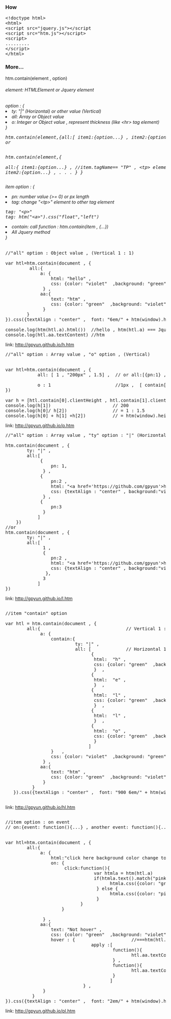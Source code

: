 ﻿<h3> How </h3>
 <pre>
&lt;!doctype html&gt;
&lt;html&gt;
&lt;script src="jquery.js"&gt;&lt;/script
&lt;script src="htm.js"&gt;&lt;/script&gt;
&lt;script&gt;
.........
&lt;/script&gt;
&lt;/html&gt;
</pre>
<h3>More...</h3>
htm.contain(element , option)

<h6>element: HTMLElement or Jquery element</h6>
<h6>option : {
<li>            ty: "|" (Horizontal) or other value (Vertical) </li>
<li>           all:  Array or Object value</li>
<li>             o: Integer or Object value , represent thickness (like &lt;hr&gt; tag element) </li>   
            }
<pre>
htm.contain(element,{all:[ item1:{option...} , item2:{option...} , ...]})                        
or   
                 
htm.contain(element,{                         
                     all:{
                         item1:{option...} ,     //item.tagName== "TP" , &lt;tp&gt; element
                         item2:{option...} ,
                         .
                         .
                         .
                       }
                    }
</pre>
item option : { 
<li>pn: number value (>= 0) or px length</li>
<li>tag: change "&lt;tp&gt;" element to other tag element</li>
<pre>
tag: "&lt;p&gt;"
tag: htm("&lt;a&gt;").css("float","left")
</pre> 
<li>contain: call function : htm.contain(item , {...})</li>
<li> All Jquery method </li> } </h6>


<pre>
//"all" option : Object value , (Vertical 1 : 1)

var htl=htm.contain(document , {
         all:{
             a: {
                 html: "hello" ,
                 css: {color: "violet"  ,background: "green"}
              } ,
             aa:{
                 text: "htm" ,
                 css: {color: "green"  ,background: "violet"}
              }
        }
}).css({textAlign : "center" ,  font: "6em/" + htm(window).height()/2 + "px htm"})

console.log(htm(htl.a).html())  //hello , htm(htl.a) === Jquery(htl.a)
console.log(htl.aa.textContent) //htm
</pre>
link:  <a href= "h.htm"> http://gpyun.github.io/h.htm </a>
<pre>
//"all" option : Array value , "o" option , (Vertical)


var htl=htm.contain(document , {
            all: [ 1 , "200px" , 1.5] ,  // or all:[{pn:1} , {pn:"200px"} , {pn:1.5}]
            
            o : 1                        //1px ,  [ contain[0] , "o" Object , contain[1] , "o" Object , contain[2]]
})

var h = [htl.contain[0].clientHeight , htl.contain[1].clientHeight , htl.contain[2].clientHeight ]
console.log(h[1])                       // 200
console.log(h[0]/ h[2])                 // = 1 : 1.5
console.log(h[0] + h[1] +h[2])          // = htm(window).height() - 2px  , two "o" Object : total 2px
</pre>
link:  <a href= "p.htm"> http://gpyun.github.io/p.htm </a>

<pre>
//"all" option : Array value , "ty" option : "|" (Horizontal 1 : 2 : 3)

htm.contain(document , {
        ty: "|" , 
        all:[
             {
                 pn: 1,
              } ,
             {
                 pn:2 ,
                 html: "&lt;a href='https://github.com/gpyun'&gt;https://github.com/gpyun&lt;/a&gt;" ,
                 css: {textAlign : "center" , background:"violet" , lineHeight : htm(window).height() + "px"}
              } ,
             {
                 pn:3
              }
            ]
    })
//or
htm.contain(document , {
        ty: "|" , 
        all:[
              1 ,
              {
                 pn:2 ,
                 html: "&lt;a href='https://github.com/gpyun'&gt;https://github.com/gpyun&lt;/a&gt;" ,
                 css: {textAlign : "center" , background:"violet" , lineHeight : htm(window).height() + "px"}
               },
              3
            ]
})
</pre>
link:  <a href= "l.htm"> http://gpyun.github.io/l.htm </a>
<pre>
 
//item "contain" option 

var htl = htm.contain(document , {
        all:{                                // Vertical 1 : 1
             a: {
                 contain:{
                          ty: "|" ,
                          all: [             // Horizontal 1 : 1 : 1 : 1 : 1         
                                {
                                 html:  "h" ,
                                 css: {color: "green"  ,background: "lightgreen"}
                                 }  ,
                                {
                                 html:  "e" ,
                                 }  ,
                                {
                                 html:  "l" ,
                                 css: {color: "green"  ,background: "lightgreen"}
                                 }  ,
                                {
                                 html:  "l" ,
                                 }  ,
                                {
                                 html:  "o" ,
                                 css: {color: "green"  ,background: "lightgreen"}
                                 }
                               ]
                 }   ,
                 css: {color: "violet"  ,background: "green"}
              } ,
             aa:{
                 text: "htm" ,
                 css: {color: "green"  ,background: "violet"}
              }
          }
   }).css({textAlign : "center" ,  font: "900 6em/" + htm(window).height()/2 + "px htm"})

</pre>
link:  <a href= "hl.htm"> http://gpyun.github.io/hl.htm </a>

<pre>
<tt>
//item option : on event
// on:{event: function(){...} , another event: function(){...} , ... }
</tt>

var htl=htm.contain(document , {
        all:{
             a: {
                 html:"click here background color change to pink" ,
                 on: {
                      click:function(){
                                 var htmla = htm(htl.a)
                                 if(htmla.text().match("pink")){
                                       htmla.css({color: "green" ,"background" : "pink"}).text("click here background color change to green")
                                  } else {
                                       htmla.css({color: "pink","background" : "green"}).text("click here background color change to pink")
                                  }
                            }
                     }
                 
              } ,               
             aa:{
                 text: "Not hover" ,
                 css: {color: "green"  ,background: "violet"} ,
                 hover : {                     //===htm(htl.aa).hover.apply(htm(htl.aa) , [function(){...} , function(){...}])
                                apply :[
                                        function(){
                                               htl.aa.textContent = "Hover"     
                                        } ,
                                        function(){
                                               htl.aa.textContent = "Not hover"     
                                        }
                                       ]
                             } ,
              }
          }
}).css({textAlign : "center" ,  font: "2em/" + htm(window).height()/2 + "px htm"})
</pre>
link:  <a href= "hl.htm"> http://gpyun.github.io/pl.htm </a>